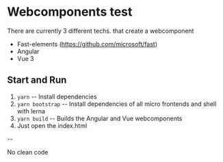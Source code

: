 # Webcomponents test

There are currently 3 different techs. that create a webcomponent

- Fast-elements (https://github.com/microsoft/fast)
- Angular 
- Vue 3

## Start and Run

1. ``yarn`` -- Install dependencies
2. ``yarn bootstrap`` -- Install dependencies of all micro frontends and shell with lerna
3. ``yarn build`` -- Builds the Angular and Vue webcomponents
4. Just open the index.html

--

No clean code